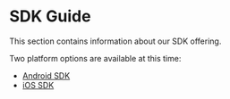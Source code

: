# SDK Guide

This section contains information about our SDK offering.

Two platform options are available at this time:

* [Android SDK](android-sdk)
* [iOS SDK](ios-sdk)